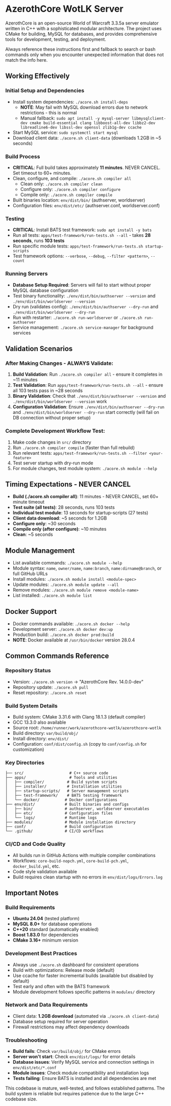 # AzerothCore WotLK Server
AzerothCore is an open-source World of Warcraft 3.3.5a server emulator written in C++ with a sophisticated modular architecture. The project uses CMake for building, MySQL for databases, and provides comprehensive tools for development, testing, and deployment.

Always reference these instructions first and fallback to search or bash commands only when you encounter unexpected information that does not match the info here.

## Working Effectively

### Initial Setup and Dependencies
- Install system dependencies: `./acore.sh install-deps`
  - **NOTE**: May fail with MySQL download errors due to network restrictions - this is normal
  - Manual fallback: `sudo apt install -y mysql-server libmysqlclient-dev cmake build-essential clang libboost-all-dev libbz2-dev libreadline6-dev libssl-dev openssl zlib1g-dev ccache`
- Start MySQL service: `sudo systemctl start mysql`
- Download client data: `./acore.sh client-data` (downloads 1.2GB in ~5 seconds)

### Build Process
- **CRITICAL**: Full build takes approximately **11 minutes**. NEVER CANCEL. Set timeout to 60+ minutes.
- Clean, configure, and compile: `./acore.sh compiler all`
  - Clean only: `./acore.sh compiler clean`
  - Configure only: `./acore.sh compiler configure` 
  - Compile only: `./acore.sh compiler compile`
- Built binaries location: `env/dist/bin/` (authserver, worldserver)
- Configuration files: `env/dist/etc/` (authserver.conf, worldserver.conf)

### Testing
- **CRITICAL**: Install BATS test framework: `sudo apt install -y bats`
- Run all tests: `apps/test-framework/run-tests.sh --all` - takes **28 seconds**, runs **103 tests**
- Run specific module tests: `apps/test-framework/run-tests.sh startup-scripts`
- Test framework options: `--verbose`, `--debug`, `--filter <pattern>`, `--count`

### Running Servers
- **Database Setup Required**: Servers will fail to start without proper MySQL database configuration
- Test binary functionality: `./env/dist/bin/authserver --version` and `./env/dist/bin/worldserver --version`
- Dry run (validates config): `./env/dist/bin/authserver --dry-run` and `./env/dist/bin/worldserver --dry-run`
- Run with restarter: `./acore.sh run-worldserver` or `./acore.sh run-authserver`
- Service management: `./acore.sh service-manager` for background services

## Validation Scenarios

### After Making Changes - ALWAYS Validate:
1. **Build Validation**: Run `./acore.sh compiler all` - ensure it completes in ~11 minutes
2. **Test Validation**: Run `apps/test-framework/run-tests.sh --all` - ensure all 103 tests pass in ~28 seconds
3. **Binary Validation**: Check that `./env/dist/bin/authserver --version` and `./env/dist/bin/worldserver --version` work
4. **Configuration Validation**: Ensure `./env/dist/bin/authserver --dry-run` and `./env/dist/bin/worldserver --dry-run` start correctly (will fail on DB connection without proper setup)

### Complete Development Workflow Test:
1. Make code changes in `src/` directory
2. Run `./acore.sh compiler compile` (faster than full rebuild)
3. Run relevant tests: `apps/test-framework/run-tests.sh --filter <your-feature>`
4. Test server startup with dry-run mode
5. For module changes, test module system: `./acore.sh module --help`

## Timing Expectations - NEVER CANCEL

- **Build (./acore.sh compiler all)**: 11 minutes - NEVER CANCEL, set 60+ minute timeout
- **Test suite (all tests)**: 28 seconds, runs 103 tests
- **Individual test module**: 13 seconds for startup-scripts (27 tests)
- **Client data download**: ~5 seconds for 1.2GB
- **Configure only**: ~30 seconds
- **Compile only (after configure)**: ~10 minutes
- **Clean**: ~5 seconds

## Module Management
- List available commands: `./acore.sh module --help`
- Module syntax: `name`, `owner/name`, `name:branch`, `name:dirname@branch`, or full GitHub URLs
- Install modules: `./acore.sh module install <module-spec>`
- Update modules: `./acore.sh module update --all`
- Remove modules: `./acore.sh module remove <module-name>`
- List installed: `./acore.sh module list`

## Docker Support
- Docker commands available: `./acore.sh docker --help`
- Development server: `./acore.sh docker dev:up`
- Production build: `./acore.sh docker prod:build`
- **NOTE**: Docker available at `/usr/bin/docker` version 28.0.4

## Common Commands Reference

### Repository Status
- Version: `./acore.sh version` → "AzerothCore Rev. 14.0.0-dev"
- Repository update: `./acore.sh pull`
- Reset repository: `./acore.sh reset`

### Build System Details
- Build system: CMake 3.31.6 with Clang 18.1.3 (default compiler)
- GCC 13.3.0 also available
- Source root: `/home/runner/work/azerothcore-wotlk/azerothcore-wotlk`
- Build directory: `var/build/obj/`
- Install directory: `env/dist/`
- Configuration: `conf/dist/config.sh` (copy to `conf/config.sh` for customization)

### Key Directories
```
├── src/                    # C++ source code
├── apps/                   # Tools and utilities
│   ├── compiler/          # Build system scripts
│   ├── installer/         # Installation utilities  
│   ├── startup-scripts/   # Server management scripts
│   ├── test-framework/    # BATS testing framework
│   └── docker/           # Docker configurations
├── env/dist/             # Built binaries and configs
│   ├── bin/              # authserver, worldserver executables
│   ├── etc/              # Configuration files
│   └── logs/             # Runtime logs
├── modules/              # Module installation directory
├── conf/                 # Build configuration
└── .github/              # CI/CD workflows
```

### CI/CD and Code Quality
- All builds run in GitHub Actions with multiple compiler combinations
- Workflows: `core-build-nopch.yml`, `core-build-pch.yml`, `docker_build.yml`, etc.
- Code style validation available
- Build requires clean startup with no errors in `env/dist/logs/Errors.log`

## Important Notes

### Build Requirements
- **Ubuntu 24.04** (tested platform)
- **MySQL 8.0+** for database operations
- **C++20** standard (automatically enabled)
- **Boost 1.83.0** for dependencies
- **CMake 3.16+** minimum version

### Development Best Practices
- Always use `./acore.sh` dashboard for consistent operations
- Build with optimizations: Release mode (default)
- Use ccache for faster incremental builds (available but disabled by default)
- Test early and often with the BATS framework
- Module development follows specific patterns in `modules/` directory

### Network and Data Requirements
- Client data: **1.2GB download** (automated via `./acore.sh client-data`)
- Database setup required for server operation
- Firewall restrictions may affect dependency downloads

### Troubleshooting
- **Build fails**: Check `var/build/obj/` for CMake errors
- **Server won't start**: Check `env/dist/logs/` for error details
- **Database issues**: Verify MySQL service and connection settings in `env/dist/etc/*.conf`
- **Module issues**: Check module compatibility and installation logs
- **Tests failing**: Ensure BATS is installed and all dependencies are met

This codebase is mature, well-tested, and follows established patterns. The build system is reliable but requires patience due to the large C++ codebase size.